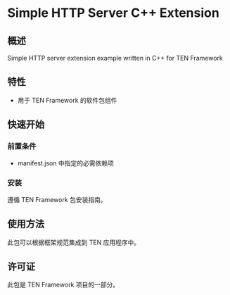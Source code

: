# Simple HTTP Server C++ Extension

## 概述

Simple HTTP server extension example written in C++ for TEN Framework

## 特性

- 用于 TEN Framework 的软件包组件


## 快速开始

### 前置条件

- manifest.json 中指定的必需依赖项

### 安装

遵循 TEN Framework 包安装指南。

## 使用方法

此包可以根据框架规范集成到 TEN 应用程序中。

## 许可证

此包是 TEN Framework 项目的一部分。
